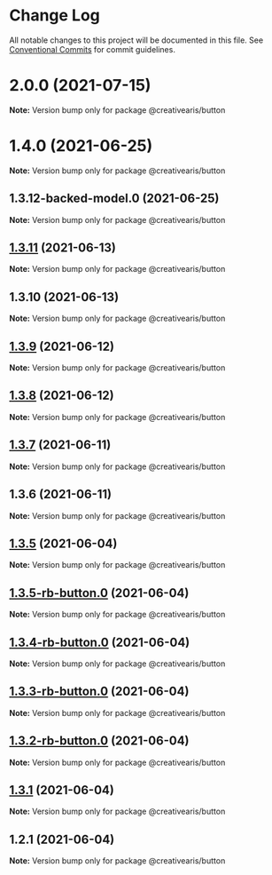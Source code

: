 # Change Log

All notable changes to this project will be documented in this file.
See [Conventional Commits](https://conventionalcommits.org) for commit guidelines.

# 2.0.0 (2021-07-15)

**Note:** Version bump only for package @creativearis/button





# 1.4.0 (2021-06-25)

**Note:** Version bump only for package @creativearis/button





## 1.3.12-backed-model.0 (2021-06-25)

**Note:** Version bump only for package @creativearis/button





## [1.3.11](https://github.com/yurikrupnik/mussia8/compare/@creativearis/button@1.3.10...@creativearis/button@1.3.11) (2021-06-13)

**Note:** Version bump only for package @creativearis/button





## 1.3.10 (2021-06-13)

**Note:** Version bump only for package @creativearis/button





## [1.3.9](https://github.com/yurikrupnik/mussia8/compare/@creativearis/button@1.3.7...@creativearis/button@1.3.9) (2021-06-12)

**Note:** Version bump only for package @creativearis/button





## [1.3.8](https://github.com/yurikrupnik/mussia8/compare/@creativearis/button@1.3.7...@creativearis/button@1.3.8) (2021-06-12)

**Note:** Version bump only for package @creativearis/button





## [1.3.7](https://github.com/yurikrupnik/mussia8/compare/@creativearis/button@1.3.6...@creativearis/button@1.3.7) (2021-06-11)

**Note:** Version bump only for package @creativearis/button





## 1.3.6 (2021-06-11)

**Note:** Version bump only for package @creativearis/button





## [1.3.5](https://github.com/yurikrupnik/mussia8/compare/@creativearis/button@1.3.5-rb-button.0...@creativearis/button@1.3.5) (2021-06-04)

**Note:** Version bump only for package @creativearis/button





## [1.3.5-rb-button.0](https://github.com/yurikrupnik/mussia8/compare/@creativearis/button@1.3.4-rb-button.0...@creativearis/button@1.3.5-rb-button.0) (2021-06-04)

**Note:** Version bump only for package @creativearis/button





## [1.3.4-rb-button.0](https://github.com/yurikrupnik/mussia8/compare/@creativearis/button@1.3.3-rb-button.0...@creativearis/button@1.3.4-rb-button.0) (2021-06-04)

**Note:** Version bump only for package @creativearis/button





## [1.3.3-rb-button.0](https://github.com/yurikrupnik/mussia8/compare/@creativearis/button@1.3.2-rb-button.0...@creativearis/button@1.3.3-rb-button.0) (2021-06-04)

**Note:** Version bump only for package @creativearis/button





## [1.3.2-rb-button.0](https://github.com/yurikrupnik/mussia8/compare/@creativearis/button@1.3.1...@creativearis/button@1.3.2-rb-button.0) (2021-06-04)

**Note:** Version bump only for package @creativearis/button





## [1.3.1](https://github.com/yurikrupnik/mussia8/compare/@creativearis/button@1.2.1...@creativearis/button@1.3.1) (2021-06-04)

**Note:** Version bump only for package @creativearis/button





## 1.2.1 (2021-06-04)

**Note:** Version bump only for package @creativearis/button
